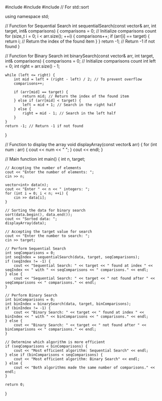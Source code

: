 #include <iostream>
#include <vector>
#include <algorithm> // For std::sort

using namespace std;

// Function for Sequential Search
int sequentialSearch(const vector<int>& arr, int target, int& comparisons) {
    comparisons = 0; // Initialize comparisons count
    for (size_t i = 0; i < arr.size(); ++i) {
        comparisons++;
        if (arr[i] == target) {
            return i; // Return the index of the found item
        }
    }
    return -1; // Return -1 if not found
}

// Function for Binary Search
int binarySearch(const vector<int>& arr, int target, int& comparisons) {
    comparisons = 0; // Initialize comparisons count
    int left = 0;
    int right = arr.size() - 1;

    while (left <= right) {
        int mid = left + (right - left) / 2; // To prevent overflow
        comparisons++;

        if (arr[mid] == target) {
            return mid; // Return the index of the found item
        } else if (arr[mid] < target) {
            left = mid + 1; // Search in the right half
        } else {
            right = mid - 1; // Search in the left half
        }
    }
    return -1; // Return -1 if not found
}

// Function to display the array
void displayArray(const vector<int>& arr) {
    for (int num : arr) {
        cout << num << " ";
    }
    cout << endl;
}

// Main function
int main() {
    int n, target;

    // Accepting the number of elements
    cout << "Enter the number of elements: ";
    cin >> n;

    vector<int> data(n);
    cout << "Enter " << n << " integers: ";
    for (int i = 0; i < n; ++i) {
        cin >> data[i];
    }

    // Sorting the data for binary search
    sort(data.begin(), data.end());
    cout << "Sorted data: ";
    displayArray(data);

    // Accepting the target value for search
    cout << "Enter the number to search: ";
    cin >> target;

    // Perform Sequential Search
    int seqComparisons = 0;
    int seqIndex = sequentialSearch(data, target, seqComparisons);
    if (seqIndex != -1) {
        cout << "Sequential Search: " << target << " found at index " << seqIndex << " with " << seqComparisons << " comparisons." << endl;
    } else {
        cout << "Sequential Search: " << target << " not found after " << seqComparisons << " comparisons." << endl;
    }

    // Perform Binary Search
    int binComparisons = 0;
    int binIndex = binarySearch(data, target, binComparisons);
    if (binIndex != -1) {
        cout << "Binary Search: " << target << " found at index " << binIndex << " with " << binComparisons << " comparisons." << endl;
    } else {
        cout << "Binary Search: " << target << " not found after " << binComparisons << " comparisons." << endl;
    }

    // Determine which algorithm is more efficient
    if (seqComparisons < binComparisons) {
        cout << "Most efficient algorithm: Sequential Search" << endl;
    } else if (binComparisons < seqComparisons) {
        cout << "Most efficient algorithm: Binary Search" << endl;
    } else {
        cout << "Both algorithms made the same number of comparisons." << endl;
    }

    return 0;
}
